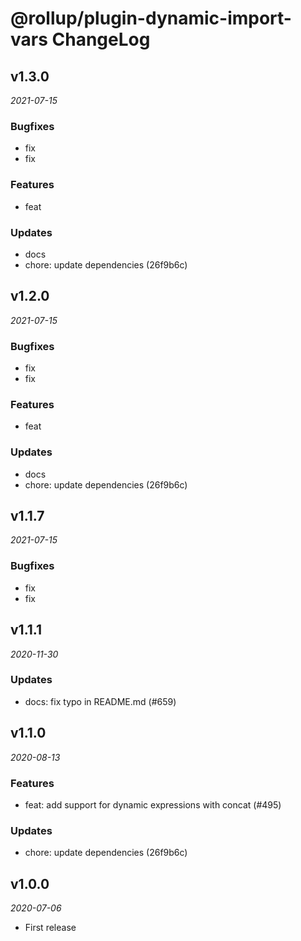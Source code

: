# @rollup/plugin-dynamic-import-vars ChangeLog

## v1.3.0

_2021-07-15_

### Bugfixes

- fix
- fix

### Features

- feat

### Updates

- docs
- chore: update dependencies (26f9b6c)

## v1.2.0

_2021-07-15_

### Bugfixes

- fix
- fix

### Features

- feat

### Updates

- docs
- chore: update dependencies (26f9b6c)

## v1.1.7

_2021-07-15_

### Bugfixes

- fix
- fix

## v1.1.1

_2020-11-30_

### Updates

- docs: fix typo in README.md (#659)

## v1.1.0

_2020-08-13_

### Features

- feat: add support for dynamic expressions with concat (#495)

### Updates

- chore: update dependencies (26f9b6c)

## v1.0.0

_2020-07-06_

- First release